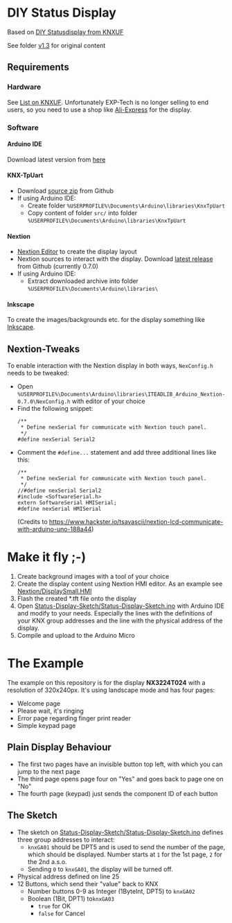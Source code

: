 # DIY Status Display

Based on [DIY Statusdisplay from KNXUF](https://knx-user-forum.de/forum/%C3%B6ffentlicher-bereich/knx-eib-forum/diy-do-it-yourself/1442271-diy-statusdisplay)

See folder [v1.3](v1.3) for original content

## Requirements

### Hardware

See [List on KNXUF](https://knx-user-forum.de/forum/%C3%B6ffentlicher-bereich/knx-eib-forum/diy-do-it-yourself/1442271-diy-statusdisplay#post1736599). Unfortunately EXP-Tech is no longer selling to end users, so you need to use a shop like [Ali-Express](https://de.aliexpress.com/wholesale?catId=0&initiative_id=SB_20220129141429&origin=y&SearchText=Nextion+HMI+2.4) for the display.

### Software

#### Arduino IDE

Download latest version from [here](https://www.arduino.cc/en/software)

#### KNX-TpUart

* Download [source zip](https://github.com/majuss/KnxTpUart/archive/refs/heads/master.zip) from Github
* If using Arduino IDE:
  * Create folder `%USERPROFILE%\Documents\Arduino\libraries\KnxTpUart`
  * Copy content of folder `src/` into folder `%USERPROFILE%\Documents\Arduino\libraries\KnxTpUart`

#### Nextion

* [Nextion Editor](https://nextion.tech/nextion-editor/) to create the display layout
* Nextion sources to interact with the display. Download [latest release](https://github.com/itead/ITEADLIB_Arduino_Nextion/releases/tag/v0.7.0) from Github (currently 0.7.0)
* If using Arduino IDE:
  * Extract downloaded archive into folder `%USERPROFILE%\Documents\Arduino\libraries\`

#### Inkscape

To create the images/backgrounds etc. for the display something like [Inkscape](https://inkscape.org/).

## Nextion-Tweaks

To enable interaction with the Nextion display in both ways, `NexConfig.h` needs to be tweaked:

* Open `%USERPROFILE%\Documents\Arduino\libraries\ITEADLIB_Arduino_Nextion-0.7.0\NexConfig.h` with editor of your choice
* Find the following snippet:
  ```
  /**
   * Define nexSerial for communicate with Nextion touch panel. 
   */
  #define nexSerial Serial2
  ```
* Comment the `#define...` statement and add three additional lines like this:
  ```
  /**
   * Define nexSerial for communicate with Nextion touch panel. 
   */
  //#define nexSerial Serial2
  #include <SoftwareSerial.h>
  extern SoftwareSerial HMISerial;
  #define nexSerial HMISerial
  ```
  (Credits to https://www.hackster.io/tsavascii/nextion-lcd-communicate-with-arduino-uno-188a44)

# Make it fly ;-)
1. Create background images with a tool of your choice
2. Create the display content using Nextion HMI editor. As an example see [Nextion/DisplaySmall.HMI](Nextion/DisplaySmall.HMI)
3. Flash the created *.tft file onto the display
4. Open [Status-Display-Sketch/Status-Display-Sketch.ino](Status-Display-Sketch/Status-Display-Sketch.ino) with Arduino IDE and modify to your needs. Especially the lines with the definitions of your KNX group addresses and the line with the physical address of the display.
5. Compile and upload to the Arduino Micro

# The Example
The example on this repository is for the display **NX3224T024** with a resolution of 320x240px. It's using landscape mode and has four pages:
* Welcome page
* Please wait, it's ringing
* Error page regarding finger print reader
* Simple keypad page

## Plain Display Behaviour
* The first two pages have an invisible button top left, with which you can jump to the next page
* The third page opens page four on "Yes" and goes back to page one on "No"
* The fourth page (keypad) just sends the component ID of each button

## The Sketch
* The sketch on [Status-Display-Sketch/Status-Display-Sketch.ino](Status-Display-Sketch/Status-Display-Sketch.ino) defines three group addresses to interact:
  * `knxGA01` should be DPT5 and is used to send the number of the page, which should be displayed. Number starts at `1` for the 1st page, `2` for the 2nd a.s.o. 
  * Sending `0` to `knxGA01`, the display will be turned off.
* Physical address defined on line 25
* 12 Buttons, which send their "value" back to KNX
  * Number buttons 0-9 as Integer (1ByteInt, DPT5) to `knxGA02`
  * Boolean (1Bit, DPT1) to`knxGA03`
    * `true` for OK
    * `false` for Cancel